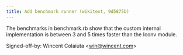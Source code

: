 ```yaml
---
title: Add benchmark runner (wikitext, 9d5875b)
---
```


The benchmarks in benchmark.rb show that the custom internal implementation is between 3 and 5 times faster than the Iconv module.

Signed-off-by: Wincent Colaiuta &lt;win@wincent.com&gt;
